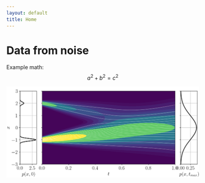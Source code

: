 ```yaml
---
layout: default
title: Home
---
```

# Data from noise

Example math: $$a^2 + b^2 = c^2$$

<img src="flow_matching.png"/>

